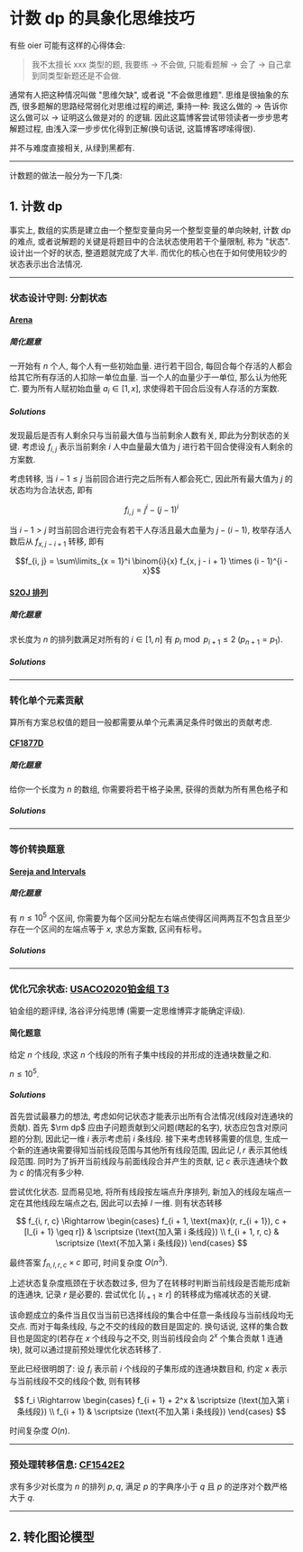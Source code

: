 # 计数 dp 的具象化思维技巧

有些 oier 可能有这样的心得体会: 

> 我不太擅长 xxx 类型的题, 我要练 -> 不会做, 只能看题解 -> 会了 -> 自己拿到同类型新题还是不会做. 

通常有人把这种情况叫做 "思维欠缺", 或者说 "不会做思维题". 思维是很抽象的东西, 很多题解的思路经常弱化对思维过程的阐述, 秉持一种: 我这么做的 -> 告诉你这么做可以 -> 证明这么做是对的 的逻辑. 因此这篇博客尝试带领读者一步步思考解题过程, 由浅入深一步步优化得到正解(换句话说, 这篇博客啰嗦得很). 

并不与难度直接相关, 从绿到黑都有. 

----------

计数题的做法一般分为一下几类:

## 1. 计数 dp

事实上, 数组的实质是建立由一个整型变量向另一个整型变量的单向映射, 计数 dp 的难点, 或者说解题的关键是将题目中的合法状态使用若干个量限制, 称为 "状态". 设计出一个好的状态, 整道题就完成了大半. 而优化的核心也在于如何使用较少的状态表示出合法情况. 

--------------------

### 状态设计守则: 分割状态

#### [Arena](https://www.luogu.com.cn/problem/CF1606E)

##### 简化题意

一开始有 $n$ 个人, 每个人有一些初始血量. 进行若干回合, 每回合每个存活的人都会给其它所有存活的人扣除一单位血量. 当一个人的血量少于一单位, 那么认为他死亡. 要为所有人赋初始血量 $a_i \in [1,x]$, 求使得若干回合后没有人存活的方案数. 

##### $Solutions$

发现最后是否有人剩余只与当前最大值与当前剩余人数有关, 即此为分割状态的关键. 考虑设 $f_{i, j}$ 表示当前剩余 $i$ 人中血量最大值为 $j$ 进行若干回合使得没有人剩余的方案数. 

考虑转移, 当 $i - 1 \le j$ 当前回合进行完之后所有人都会死亡, 因此所有最大值为 $j$ 的状态均为合法状态, 即有

$$f_{i, j} = j^i - (j - 1)^i$$

当 $i - 1 > j$ 时当前回合进行完会有若干人存活且最大血量为 $j - (i - 1)$, 枚举存活人数后从 $f_{x, j - i + 1}$ 转移, 即有

$$f_{i, j} = \sum\limits_{x = 1}^i \binom{i}{x} f_{x, j - i + 1} \times (i - 1)^{i - x}$$

#### [S2OJ 排列](https://sjzezoj.com/problem/1665)

##### 简化题意

求长度为 $n$ 的排列数满足对所有的 $i \in [1, n]$ 有 $p_i \bmod p_{i + 1} \le 2 \; (p_{n+1}=p_1)$. 

##### $Solutions$




------------------

### 转化单个元素贡献

算所有方案总权值的题目一般都需要从单个元素满足条件时做出的贡献考虑. 

#### [CF1877D](https://codeforces.com/contest/1877/problem/D)

##### 简化题意

给你一个长度为 $n$ 的数组, 你需要将若干格子染黑, 获得的贡献为所有黑色格子和

##### $Solutions$



------------------

### 等价转换题意

#### [Sereja and Intervals](https://www.luogu.com.cn/problem/CF367E)

##### 简化题意

有 $n \le 10^5$ 个区间, 你需要为每个区间分配左右端点使得区间两两互不包含且至少存在一个区间的左端点等于 $x$, 求总方案数, 区间有标号。

##### $Solutions$




----------------

### 优化冗余状态: [USACO2020铂金组 T3](https://www.luogu.com.cn/problem/P6146)

铂金组的题评绿, 洛谷评分纯思博 (需要一定思维博弈才能确定评级). 

#### 简化题意

给定 $n$ 个线段, 求这 $n$ 个线段的所有子集中线段的并形成的连通块数量之和. 

$n \le 10^5$. 

#### $Solutions$

首先尝试最暴力的想法, 考虑如何记状态才能表示出所有合法情况(线段对连通块的贡献). 首先 $\rm dp$ 应由子问题贡献到父问题(瞎起的名字), 状态应包含对原问题的分割, 因此记一维 $i$ 表示考虑前 $i$ 条线段. 接下来考虑转移需要的信息, 生成一个新的连通块需要得知当前线段范围与其他所有线段范围, 因此记 $l, r$ 表示其他线段范围. 同时为了拆开当前线段与前面线段合并产生的贡献, 记 $c$ 表示连通块个数为 $c$ 的情况有多少种. 

尝试优化状态. 显而易见地, 将所有线段按左端点升序排列, 新加入的线段左端点一定在其他线段左端点之右, 因此可以去掉 $l$ 一维. 则有状态转移

$$
f_{i, r, c} \Rightarrow 
    \begin{cases}
        f_{i + 1, \text{max}(r, r_{i + 1}), c + [l_{i + 1} \geq r]} & \scriptsize (\text{加入第 i 条线段}) \\
        f_{i + 1, r, c} & \scriptsize (\text{不加入第 i 条线段})
    \end{cases}
$$

最终答案 $f_{n, l, r, c} \times c$ 即可, 时间复杂度 $O(n^3)$. 

上述状态复杂度瓶颈在于状态数过多, 但为了在转移时判断当前线段是否能形成新的连通块, 记录 $r$ 是必要的. 尝试优化 $[l_{i + 1} \geq r]$ 的转移成为缩减状态的关键. 

该命题成立的条件当且仅当当前已选择线段的集合中任意一条线段与当前线段均无交点. 而对于每条线段, 与之不交的线段的数目是固定的. 换句话说, 这样的集合数目也是固定的(若存在 $x$ 个线段与之不交, 则当前线段会向 $2^x$ 个集合贡献 $1$ 连通块), 就可以通过提前预处理优化状态转移了. 

至此已经很明朗了: 设 $f_i$ 表示前 $i$ 个线段的子集形成的连通块数目和, 约定 $x$ 表示与当前线段不交的线段个数, 则有转移

$$
f_i \Rightarrow 
    \begin{cases}
        f_{i + 1} + 2^x & \scriptsize (\text{加入第 i 条线段}) \\
        f_{i + 1} & \scriptsize (\text{不加入第 i 条线段})
    \end{cases}
$$

时间复杂度 $O(n)$. 

------------------

### 预处理转移信息: [CF1542E2](http://codeforces.com/problemset/problem/1542/E2)

求有多少对长度为 $n$ 的排列 $p, q$, 满足 $p$ 的字典序小于 $q$ 且 $p$ 的逆序对个数严格大于 $q$.


-----------

## 2. 转化图论模型

### 